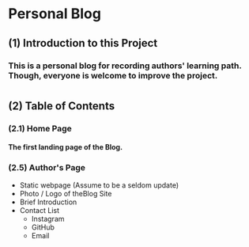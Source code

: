 # Personal Blog


## (1) Introduction to this Project
### This is a personal blog for recording authors' learning path. Though, everyone is welcome to improve the project.

#
## (2) Table of Contents
### (2.1) Home Page
#### The first landing page of the Blog.



### (2.5) Author's Page
* Static webpage (Assume to be a seldom update)
* Photo / Logo of theBlog Site
* Brief Introduction 
* Contact List
   * Instagram
   * GitHub
   * Email